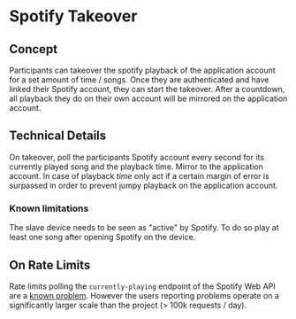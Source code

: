 # Spotify Takeover

## Concept
Participants can takeover the spotify playback of the application account for a set amount of time / songs. Once they are authenticated and have linked their Spotify account, they can start the takeover. After a countdown, all playback they do on their own account will be mirrored on the application account.

## Technical Details
On takeover, poll the participants Spotify account every second for its currently played song and the playback time. Mirror to the application account. In case of playback *time* only act if a certain margin of error is surpassed in order to prevent jumpy playback on the application account.

### Known limitations
The slave device needs to be seen as "active" by Spotify. To do so play at least one song after opening Spotify on the device.

## On Rate Limits
Rate limits polling the `currently-playing` endpoint of the Spotify Web API are a [known problem](https://github.com/spotify/web-api/issues/492). However the users reporting problems operate on a significantly larger scale than the project (> 100k requests / day). 


